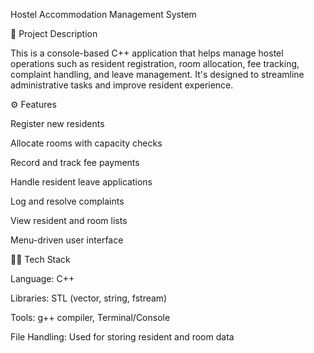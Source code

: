 Hostel Accommodation Management System





📌 Project Description



This is a console-based C++ application that helps manage hostel operations such as resident registration, room allocation, fee tracking, complaint handling, and leave management. It's designed to streamline administrative tasks and improve resident experience.





⚙️ Features



Register new residents

Allocate rooms with capacity checks

Record and track fee payments

Handle resident leave applications

Log and resolve complaints

View resident and room lists

Menu-driven user interface



🧑‍💻 Tech Stack



Language: C++

Libraries: STL (vector, string, fstream)

Tools: g++ compiler, Terminal/Console

File Handling: Used for storing resident and room data



